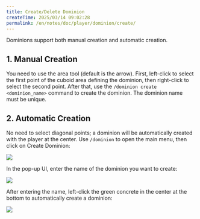 ```yaml
---
title: Create/Delete Dominion
createTime: 2025/03/14 09:02:28
permalink: /en/notes/doc/player/dominion/create/
---
```


Dominions support both manual creation and automatic creation.

## 1. Manual Creation

You need to use the area tool (default is the arrow). First, left-click to select the first point of the cuboid area
defining the dominion, then right-click to select the second point. After that, use the
`/dominion create <dominion_name>` command to create the dominion. The dominion name must be unique.

## 2. Automatic Creation

No need to select diagonal points; a dominion will be automatically created with the player at the center. Use
`/dominion` to open the main menu, then click on Create Dominion:

![](/player/dominion/create/1.png)

In the pop-up UI, enter the name of the dominion you want to create:

![](/player/dominion/create/2.png)

After entering the name, left-click the green concrete in the center at the bottom to automatically create a dominion:

![](/player/dominion/create/3.png)